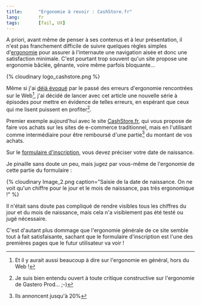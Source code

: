 ```yaml
---
title:      "Ergonomie à revoir : CashStore.fr"
lang:       fr
tags:       [fail, UX]
---
```


A priori, avant même de penser à ses contenus et à leur présentation, il n'est pas franchement difficile de suivre quelques règles simples d'[ergonomie](http://www.clever-age.com/metiers/formations/mise-en-oeuvre/usabilite-accessibilite-et-outils-de-gestion-de-contenus-web.html) pour assurer à l'internaute une navigation aisée et donc une satisfaction minimale. C'est pourtant trop souvent qu'un site propose une ergonomie bâclée, gênante, voire même parfois bloquante...


{% cloudinary logo_cashstore.png %}

Même si j'ai [déjà évoqué](/2005/04/un-probleme-d-ergonomie-chez-les-petits-swiss.html) par le passé des erreurs d'ergonomie rencontrées sur le Web[^1], j'ai décidé de lancer avec cet article une nouvelle série à épisodes pour mettre en évidence de telles erreurs, en espérant que ceux qui me lisent puissent en profiter[^2].

Premier exemple aujourd'hui avec le site [CashStore.fr](https://www.cashstore.fr/), qui vous propose de faire vos achats sur les sites de e-commerce traditionnel, mais en l'utilisant comme intermédiaire pour être remboursé d'une partie[^3] du montant de vos achats.

Sur le [formulaire d'inscription](https://www.cashstore.fr/signup/signup1.aspx), vous devez préciser votre date de naissance.

Je pinaille sans doute un peu, mais jugez par vous-même de l'ergonomie de cette partie du formulaire :

{% cloudinary Image_2.png caption="Saisie de la date de naissance. On ne voit qu'un chiffre pour le jour et le mois de naissance, pas très ergonomique !" %}


Il n'était sans doute pas compliqué de rendre visibles tous les chiffres du jour et du mois de naissance, mais cela n'a visiblement pas été testé ou jugé nécessaire.

C'est d'autant plus dommage que l'ergonomie générale de ce site semble tout à fait satisfaisante, sachant que le formulaire d'inscription est l'une des premières pages que le futur utilisateur va voir !


[^1]: Et il y aurait aussi beaucoup à dire sur l'ergonomie en général, hors du Web !

[^2]: Je suis bien entendu ouvert à toute critique constructive sur l'ergonomie de Gastero Prod... ;-)

[^3]: Ils annoncent jusqu'à 20%
